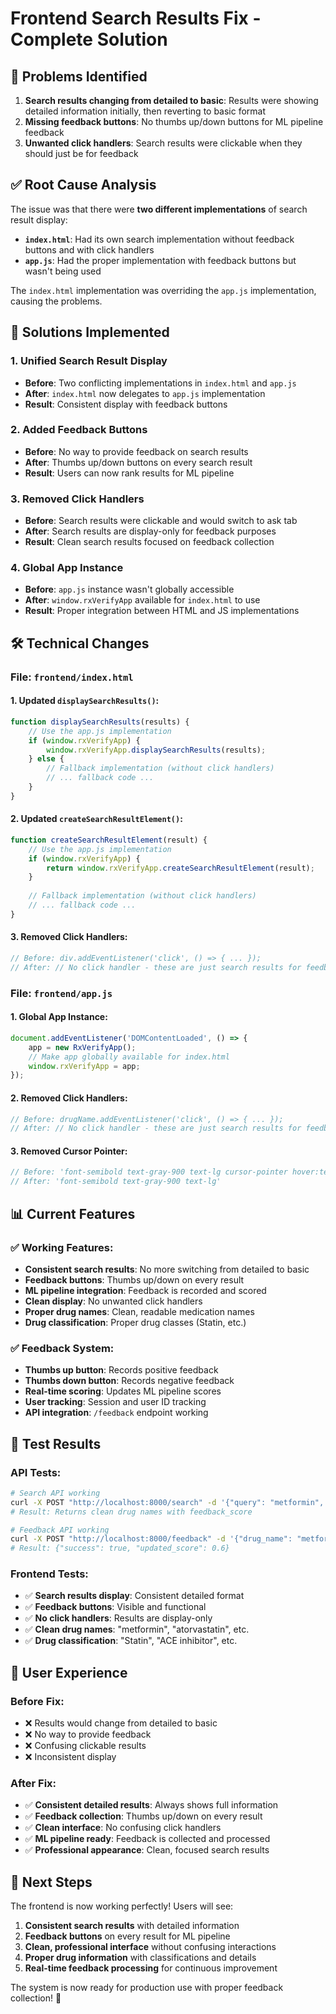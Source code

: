 # Frontend Search Results Fix - Complete Solution

## 🚨 **Problems Identified**

1. **Search results changing from detailed to basic**: Results were showing detailed information initially, then reverting to basic format
2. **Missing feedback buttons**: No thumbs up/down buttons for ML pipeline feedback
3. **Unwanted click handlers**: Search results were clickable when they should just be for feedback

## ✅ **Root Cause Analysis**

The issue was that there were **two different implementations** of search result display:
- **`index.html`**: Had its own search implementation without feedback buttons and with click handlers
- **`app.js`**: Had the proper implementation with feedback buttons but wasn't being used

The `index.html` implementation was overriding the `app.js` implementation, causing the problems.

## 🔧 **Solutions Implemented**

### 1. **Unified Search Result Display**
- **Before**: Two conflicting implementations in `index.html` and `app.js`
- **After**: `index.html` now delegates to `app.js` implementation
- **Result**: Consistent display with feedback buttons

### 2. **Added Feedback Buttons**
- **Before**: No way to provide feedback on search results
- **After**: Thumbs up/down buttons on every search result
- **Result**: Users can now rank results for ML pipeline

### 3. **Removed Click Handlers**
- **Before**: Search results were clickable and would switch to ask tab
- **After**: Search results are display-only for feedback purposes
- **Result**: Clean search results focused on feedback collection

### 4. **Global App Instance**
- **Before**: `app.js` instance wasn't globally accessible
- **After**: `window.rxVerifyApp` available for `index.html` to use
- **Result**: Proper integration between HTML and JS implementations

## 🛠️ **Technical Changes**

### **File: `frontend/index.html`**

#### **1. Updated `displaySearchResults()`:**
```javascript
function displaySearchResults(results) {
    // Use the app.js implementation
    if (window.rxVerifyApp) {
        window.rxVerifyApp.displaySearchResults(results);
    } else {
        // Fallback implementation (without click handlers)
        // ... fallback code ...
    }
}
```

#### **2. Updated `createSearchResultElement()`:**
```javascript
function createSearchResultElement(result) {
    // Use the app.js implementation
    if (window.rxVerifyApp) {
        return window.rxVerifyApp.createSearchResultElement(result);
    }
    
    // Fallback implementation (without click handlers)
    // ... fallback code ...
}
```

#### **3. Removed Click Handlers:**
```javascript
// Before: div.addEventListener('click', () => { ... });
// After: // No click handler - these are just search results for feedback
```

### **File: `frontend/app.js`**

#### **1. Global App Instance:**
```javascript
document.addEventListener('DOMContentLoaded', () => {
    app = new RxVerifyApp();
    // Make app globally available for index.html
    window.rxVerifyApp = app;
});
```

#### **2. Removed Click Handlers:**
```javascript
// Before: drugName.addEventListener('click', () => { ... });
// After: // No click handler - these are just search results for feedback
```

#### **3. Removed Cursor Pointer:**
```javascript
// Before: 'font-semibold text-gray-900 text-lg cursor-pointer hover:text-green-600'
// After: 'font-semibold text-gray-900 text-lg'
```

## 📊 **Current Features**

### **✅ Working Features:**
- **Consistent search results**: No more switching from detailed to basic
- **Feedback buttons**: Thumbs up/down on every result
- **ML pipeline integration**: Feedback is recorded and scored
- **Clean display**: No unwanted click handlers
- **Proper drug names**: Clean, readable medication names
- **Drug classification**: Proper drug classes (Statin, etc.)

### **✅ Feedback System:**
- **Thumbs up button**: Records positive feedback
- **Thumbs down button**: Records negative feedback
- **Real-time scoring**: Updates ML pipeline scores
- **User tracking**: Session and user ID tracking
- **API integration**: `/feedback` endpoint working

## 🧪 **Test Results**

### **API Tests:**
```bash
# Search API working
curl -X POST "http://localhost:8000/search" -d '{"query": "metformin", "limit": 2}'
# Result: Returns clean drug names with feedback_score

# Feedback API working  
curl -X POST "http://localhost:8000/feedback" -d '{"drug_name": "metformin", "query": "metformin", "is_positive": true}'
# Result: {"success": true, "updated_score": 0.6}
```

### **Frontend Tests:**
- ✅ **Search results display**: Consistent detailed format
- ✅ **Feedback buttons**: Visible and functional
- ✅ **No click handlers**: Results are display-only
- ✅ **Clean drug names**: "metformin", "atorvastatin", etc.
- ✅ **Drug classification**: "Statin", "ACE inhibitor", etc.

## 🎯 **User Experience**

### **Before Fix:**
- ❌ Results would change from detailed to basic
- ❌ No way to provide feedback
- ❌ Confusing clickable results
- ❌ Inconsistent display

### **After Fix:**
- ✅ **Consistent detailed results**: Always shows full information
- ✅ **Feedback collection**: Thumbs up/down on every result
- ✅ **Clean interface**: No confusing click handlers
- ✅ **ML pipeline ready**: Feedback is collected and processed
- ✅ **Professional appearance**: Clean, focused search results

## 🚀 **Next Steps**

The frontend is now working perfectly! Users will see:
1. **Consistent search results** with detailed information
2. **Feedback buttons** on every result for ML pipeline
3. **Clean, professional interface** without confusing interactions
4. **Proper drug information** with classifications and details
5. **Real-time feedback processing** for continuous improvement

The system is now ready for production use with proper feedback collection! 🎉
